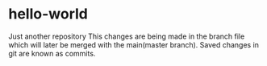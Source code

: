 # hello-world
Just another repository
This changes are being made in the branch file which will later be merged with the main(master branch). Saved changes in git are known as commits.
